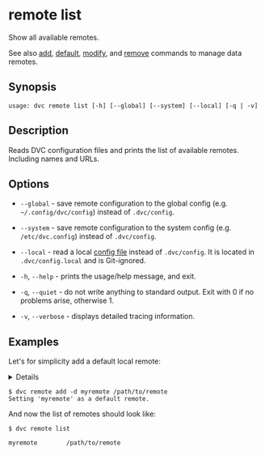 # remote list

Show all available remotes.

See also [add](/doc/commands-reference/remote/add),
[default](/doc/commands-reference/remote/default),
[modify](/doc/commands-reference/remote/modify), and
[remove](/doc/commands-reference/remote/remove) commands to manage data remotes.

## Synopsis

```usage
usage: dvc remote list [-h] [--global] [--system] [--local] [-q | -v]
```

## Description

Reads DVC configuration files and prints the list of available remotes.
Including names and URLs.

## Options

- `--global` - save remote configuration to the global config (e.g.
  `~/.config/dvc/config`) instead of `.dvc/config`.

- `--system` - save remote configuration to the system config (e.g.
  `/etc/dvc.config`) instead of `.dvc/config`.

- `--local` - read a local [config file](/doc/commands-reference/config) instead
  of `.dvc/config`. It is located in `.dvc/config.local` and is Git-ignored.

- `-h`, `--help` - prints the usage/help message, and exit.

- `-q`, `--quiet` - do not write anything to standard output. Exit with 0 if no
  problems arise, otherwise 1.

- `-v`, `--verbose` - displays detailed tracing information.

## Examples

Let's for simplicity add a default local remote:

<details>

### What is a "local remote" ?

While the term may seem contradictory, it doesn't have to be. The "local" part
refers to the machine where the project is stored, so it can be any directory
accessible to the same system. The "remote" part refers specifically to the
project/repository itself.

</details>

```dvc
$ dvc remote add -d myremote /path/to/remote
Setting 'myremote' as a default remote.
```

And now the list of remotes should look like:

```dvc
$ dvc remote list

myremote        /path/to/remote
```
